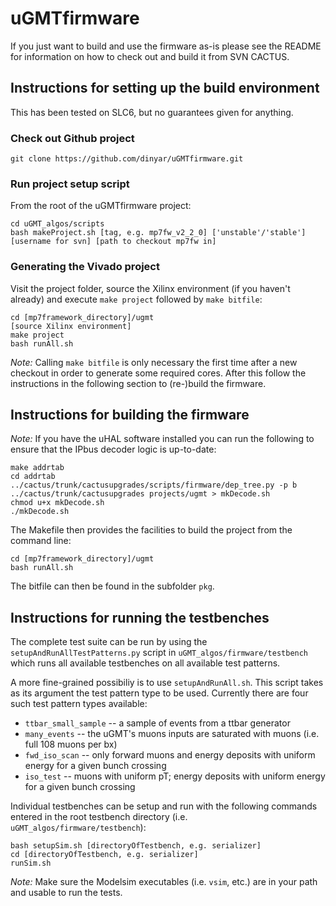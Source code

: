 uGMTfirmware
============

If you just want to build and use the firmware as-is please see the README for information on how to check out and build it from SVN CACTUS.

## Instructions for setting up the build environment
This has been tested on SLC6, but no guarantees given for anything.

### Check out Github project

```
git clone https://github.com/dinyar/uGMTfirmware.git
```

### Run project setup script
From the root of the uGMTfirmware project:
```
cd uGMT_algos/scripts
bash makeProject.sh [tag, e.g. mp7fw_v2_2_0] ['unstable'/'stable'] [username for svn] [path to checkout mp7fw in]
```

### Generating the Vivado project
Visit the project folder, source the Xilinx environment (if you haven't already) and execute `make project` followed by `make bitfile`:

  ```
  cd [mp7framework_directory]/ugmt
  [source Xilinx environment]
  make project
  bash runAll.sh
  ```
*Note:* Calling `make bitfile` is only necessary the first time after a new checkout in order to generate some required cores. After this follow the instructions in the following section to (re-)build the firmware.

## Instructions for building the firmware

*Note:* If you have the uHAL software installed you can run the following to ensure that the IPbus decoder logic is up-to-date:
```
make addrtab
cd addrtab
../cactus/trunk/cactusupgrades/scripts/firmware/dep_tree.py -p b ../cactus/trunk/cactusupgrades projects/ugmt > mkDecode.sh
chmod u+x mkDecode.sh
./mkDecode.sh
```

The Makefile then provides the facilities to build the project from the command line:

```
cd [mp7framework_directory]/ugmt
bash runAll.sh
```

The bitfile can then be found in the subfolder `pkg`.

## Instructions for running the testbenches

The complete test suite can be run by using the `setupAndRunAllTestPatterns.py` script in `uGMT_algos/firmware/testbench` which runs all available testbenches on all available test patterns. 

A more fine-grained possibiliy is to use `setupAndRunAll.sh`. This script takes as its argument the test pattern type to be used. Currently there are four such test pattern types available:
- `ttbar_small_sample` -- a sample of events from a ttbar generator
- `many_events` -- the uGMT's muons inputs are saturated with muons (i.e. full 108 muons per bx)
- `fwd_iso_scan` -- only forward muons and energy deposits with uniform energy for a given bunch crossing
- `iso_test` -- muons with uniform pT; energy deposits with uniform energy for a given bunch crossing

Individual testbenches can be setup and run with the following commands entered in the root testbench directory (i.e. `uGMT_algos/firmware/testbench`):

```
bash setupSim.sh [directoryOfTestbench, e.g. serializer]
cd [directoryOfTestbench, e.g. serializer]
runSim.sh
```

*Note:* Make sure the Modelsim executables (i.e. `vsim`, etc.) are in your path and usable to run the tests.

